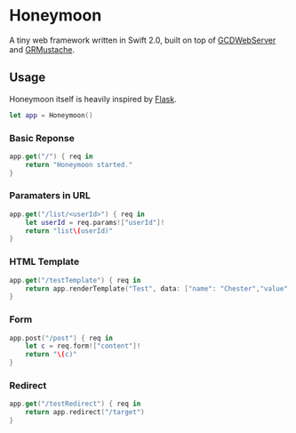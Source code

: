 Honeymoon
=========

A tiny web framework written in Swift 2.0, built on top of [GCDWebServer](https://github.com/swisspol/GCDWebServer) and [GRMustache](https://github.com/groue/GRMustache.swift).

## Usage

Honeymoon itself is heavily inspired by [Flask](http://flask.pocoo.org). 


```swift
let app = Honeymoon()
```

### Basic Reponse

```swift
app.get("/") { req in
    return "Honeymoon started."
}
```

###  Paramaters in URL

```swift
app.get("/list/<userId>") { req in
    let userId = req.params!["userId"]!
    return "list\(userId)"
}
```


###  HTML Template

```swift
app.get("/testTemplate") { req in
    return app.renderTemplate("Test", data: ["name": "Chester","value": 10000, "taxed_value": 10000 - (10000 * 0.4), "in_ca": true])
}
```


### Form

```swift 
app.post("/post") { req in
    let c = req.form!["content"]!
    return "\(c)"
}
```


### Redirect

```swift
app.get("/testRedirect") { req in
    return app.redirect("/target")
}
```

